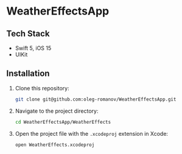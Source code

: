 # WeatherEffectsApp

## Tech Stack
- Swift 5, iOS 15
- UIKit

## Installation

1. Clone this repository:
   ```bash
   git clone git@github.com:oleg-romanov/WeatherEffectsApp.git
   ```

2. Navigate to the project directory:
   ```bash
   cd WeatherEffectsApp/WeatherEffects
   ```

3. Open the project file with the `.xcodeproj` extension in Xcode:
    ```bash
    open WeatherEffects.xcodeproj
    ```